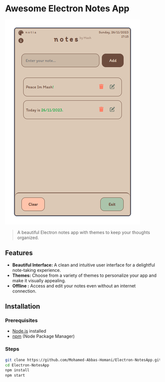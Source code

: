 # Awesome Electron Notes App

![App Screenshot](./MashNotes.png)

> A beautiful Electron notes app with themes to keep your thoughts organized.


## Features

- **Beautiful Interface:** A clean and intuitive user interface for a delightful note-taking experience.
- **Themes:** Choose from a variety of themes to personalize your app and make it visually appealing.
- **Offline :** Access and edit your notes even without an internet connection.


## Installation

### Prerequisites

- [Node.js](https://nodejs.org/) installed
- [npm](https://www.npmjs.com/) (Node Package Manager)

### Steps

   ```bash
   git clone https://github.com/Mohamed-Abbas-Homani/Electron-NotesApp.git
   cd Electron-NotesApp
   npm install
   npm start
   ```
